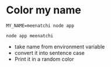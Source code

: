 # Color my name

```
MY_NAME=meenatchi node app

node app meenatchi
```

- take name from environment variable
- convert it into sentence case 
- Print it in a random color
